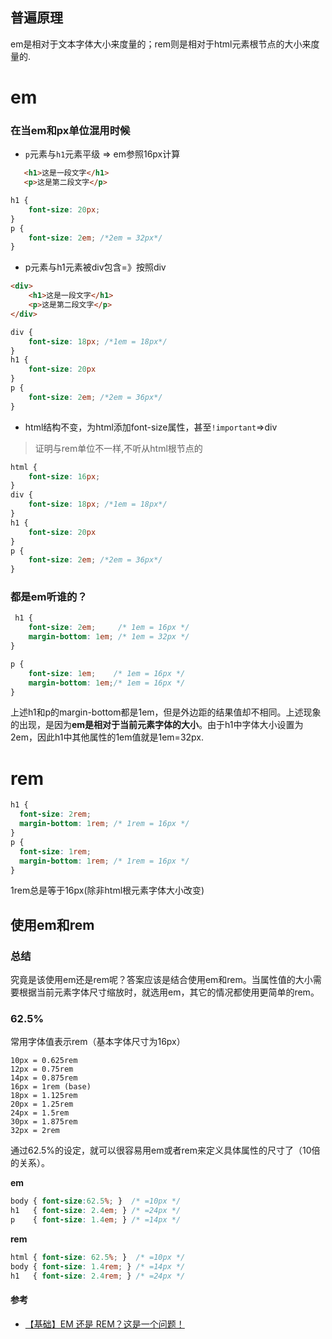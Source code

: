 ## 普遍原理

em是相对于文本字体大小来度量的；rem则是相对于html元素根节点的大小来度量的.

# em

### 在当em和px单位混用时候

-   `p`元素与`h1`元素平级 => em参照16px计算

```html
   <h1>这是一段文字</h1>
   <p>这是第二段文字</p>
```

```css
h1 {
    font-size: 20px;
}
p {
    font-size: 2em; /*2em = 32px*/
}
```

-   p元素与h1元素被div包含=》按照div

```html
<div>
    <h1>这是一段文字</h1>
    <p>这是第二段文字</p>
</div>
```

```css
div {
    font-size: 18px; /*1em = 18px*/
}
h1 {
    font-size: 20px 
}
p {
    font-size: 2em; /*2em = 36px*/
}
```

-   html结构不变，为html添加font-size属性，甚至`!important`\=>div

> 证明与rem单位不一样,不听从html根节点的

```css
html {
    font-size: 16px;
}
div {
    font-size: 18px; /*1em = 18px*/
}
h1 {
    font-size: 20px 
}
p {
    font-size: 2em; /*2em = 36px*/
}
```

### 都是em听谁的？

```css
 h1 {
    font-size: 2em;     /* 1em = 16px */
    margin-bottom: 1em; /* 1em = 32px */
}

p {
    font-size: 1em;    /* 1em = 16px */
    margin-bottom: 1em;/* 1em = 16px */
}

```

上述h1和p的margin-bottom都是1em，但是外边距的结果值却不相同。上述现象的出现，是因为**em是相对于当前元素字体的大小**。由于h1中字体大小设置为2em，因此h1中其他属性的1em值就是1em=32px.

# rem

```css
h1 {
  font-size: 2rem;
  margin-bottom: 1rem; /* 1rem = 16px */
}
p {
  font-size: 1rem;
  margin-bottom: 1rem; /* 1rem = 16px */
}
```

1rem总是等于16px(除非html根元素字体大小改变)

## 使用em和rem

### 总结

究竟是该使用em还是rem呢？答案应该是结合使用em和rem。当属性值的大小需要根据当前元素字体尺寸缩放时，就选用em，其它的情况都使用更简单的rem。

### 62.5%

常用字体值表示rem（基本字体尺寸为16px）

    10px = 0.625rem
    12px = 0.75rem
    14px = 0.875rem
    16px = 1rem (base)
    18px = 1.125rem
    20px = 1.25rem
    24px = 1.5rem
    30px = 1.875rem
    32px = 2rem
    

通过62.5%的设定，就可以很容易用em或者rem来定义具体属性的尺寸了（10倍的关系）。

**em**

```css
body { font-size:62.5%; }  /* =10px */
h1   { font-size: 2.4em; } /* =24px */
p    { font-size: 1.4em; } /* =14px */
```

**rem**

```css
html { font-size: 62.5%; }  /* =10px */
body { font-size: 1.4rem; } /* =14px */
h1   { font-size: 2.4rem; } /* =24px */
```

#### 参考

-   [【基础】EM 还是 REM？这是一个问题！](https://segmentfault.com/a/1190000014500582)